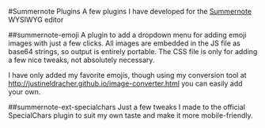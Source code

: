 #Summernote Plugins
A few plugins I have developed for the [Summernote](https://github.com/summernote/summernote/) WYSIWYG editor

##summernote-emoji
A plugin to add a dropdown menu for adding emoji images with just a few clicks.  All images are embedded in the JS file as base64 strings, so output is entirely portable.  The CSS file is only for adding a few nice tweaks, not absolutely necessary.

I have only added my favorite emojis, though using my conversion tool at http://justineldracher.github.io/image-converter.html you can easily add your own.

##summernote-ext-specialchars
Just a few tweaks I made to the official SpecialChars plugin to suit my own taste and make it more mobile-friendly.
